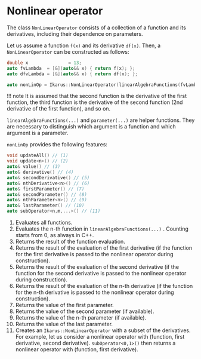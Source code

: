<!--
SPDX-FileCopyrightText: 2022 The Ikarus Developers mueller@ibb.uni-stuttgart.de
SPDX-License-Identifier: CC-BY-SA-4.0
-->

# Nonlinear operator

The class ``NonLinearOperator`` consists of a collection of a function and its derivatives, including their dependence 
on parameters. 

Let us assume a function `f(x)` and its derivative `df(x)`.
Then, a ``NonLinearOperator`` can be constructed as follows:

```cpp
double x               = 13;
auto fvLambda  = [&](auto&& x) { return f(x); };
auto dfvLambda = [&](auto&& x) { return df(x); };

auto nonLinOp = Ikarus::NonLinearOperator(linearAlgebraFunctions(fvLambda, dfvLambda), parameter(x));
```
!!! note 
    It is assumed that the second function is the derivative of the first function, the third function is the derivative of the second function (2nd derivative of the first function), and so on.

``linearAlgebraFunctions(...)`` and ``parameter(...)`` are helper functions. They are necessary to distinguish which argument is a function and which argument is a parameter.

``nonLinOp`` provides the following features:
```cpp
void updateAll() // (1)
void update<n>() // (2)
auto& value() // (3)
auto& derivative() // (4)
auto& secondDerivative() // (5)
auto& nthDerivative<n>() // (6)
auto& firstParameter() // (7)
auto& secondParameter() // (8)
auto& nthParameter<n>() // (9)
auto& lastParameter() // (10)
auto subOperator<n,m,...>() // (11)
```

1. Evaluates all functions.
2. Evaluates the n-th function in ``linearAlgebraFunctions(...)`` . Counting starts from 0, as always in C++.
3. Returns the result of the function evaluation.
4. Returns the result of the evaluation of the first derivative (if the function for the first derivative is passed to the nonlinear operator during construction).
5. Returns the result of the evaluation of the second derivative (if the function for the second derivative is passed to the nonlinear operator during construction).
6. Returns the result of the evaluation of the n-th derivative (if the function for the n-th derivative is passed to the nonlinear operator during construction).
7. Returns the value of the first parameter.
8. Returns the value of the second parameter (if available).
9. Returns the value of the n-th parameter (if available).
10. Returns the value of the last parameter.
11. Creates an `Ikarus::NonLinearOperator` with a subset of the derivatives. For example, let us consider a nonlinear operator with
    (function, first derivative, second derivative). ``subOperator<0,1>()`` then returns a nonlinear operator with
    (function, first derivative).